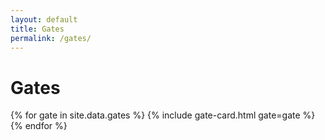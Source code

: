```yaml
---
layout: default
title: Gates
permalink: /gates/
---
```


# Gates

<div class="gate-grid">
{% for gate in site.data.gates %}
  {% include gate-card.html gate=gate %}
{% endfor %}
</div>
